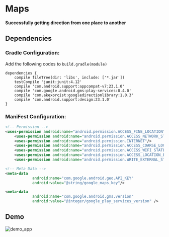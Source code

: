 # Maps

**Successfully getting direction from one place to another**

## Dependencies

### Gradle Configuration: 

Add the following codes to `build.gradle(module)`

```
dependencies {
    compile fileTree(dir: 'libs', include: ['*.jar'])
    testCompile 'junit:junit:4.12'
    compile 'com.android.support:appcompat-v7:23.1.0'
    compile 'com.google.android.gms:play-services:8.4.0'
    compile 'com.akexorcist:googledirectionlibrary:1.0.3'
    compile 'com.android.support:design:23.1.0'
}
```

### ManiFest Configuration:

```xml
<!-- Permission -->
<uses-permission android:name="android.permission.ACCESS_FINE_LOCATION"/>
    <uses-permission android:name="android.permission.ACCESS_NETWORK_STATE" />
    <uses-permission android:name="android.permission.INTERNET"/>
    <uses-permission android:name="android.permission.ACCESS_COARSE_LOCATION" />
    <uses-permission android:name="android.permission.ACCESS_WIFI_STATE"/>
    <uses-permission android:name="android.permission.ACCESS_LOCATION_EXTRA_COMMANDS" />
    <uses-permission android:name="android.permission.WRITE_EXTERNAL_STORAGE"/>

<!-- Meta Data -->
<meta-data
            android:name="com.google.android.geo.API_KEY"
            android:value="@string/google_maps_key"/>

<meta-data
            android:name="com.google.android.gms.version"
            android:value="@integer/google_play_services_version" />
```

## Demo

![demo_app](http://i.imgur.com/TeF1xKt.png)
